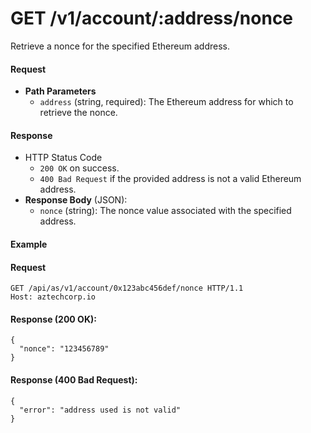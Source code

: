 # GET /v1/account/:address/nonce

Retrieve a nonce for the specified Ethereum address.

#### Request

* **Path Parameters**
  * `address` (string, required): The Ethereum address for which to retrieve the nonce.

#### Response

* HTTP Status Code
  * `200 OK` on success.
  * `400 Bad Request` if the provided address is not a valid Ethereum address.
* **Response Body** (JSON):
  * `nonce` (string): The nonce value associated with the specified address.

#### Example

#### Request

```
GET /api/as/v1/account/0x123abc456def/nonce HTTP/1.1
Host: aztechcorp.io
```

#### Response (200 OK):

```
{
  "nonce": "123456789"
}
```

#### Response (400 Bad Request):

```
{
  "error": "address used is not valid"
}
```
